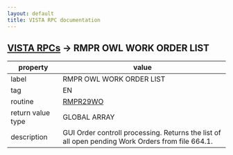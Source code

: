 ```yaml
---
layout: default
title: VISTA RPC documentation
---
```




## [VISTA RPCs](TableOfContent.md) &#8594; RMPR OWL WORK ORDER LIST 

 property | value 
--- | --- 
 label | RMPR OWL WORK ORDER LIST
 tag | EN
 routine | [RMPR29WO](http://code.osehra.org/dox/Routine_RMPR29WO_source.html)
 return value type | GLOBAL ARRAY
 description | GUI Order controll processing.  Returns the list of all open pending Work Orders from file 664.1.